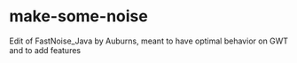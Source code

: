 # make-some-noise
Edit of FastNoise_Java by Auburns, meant to have optimal behavior on GWT and to add features
